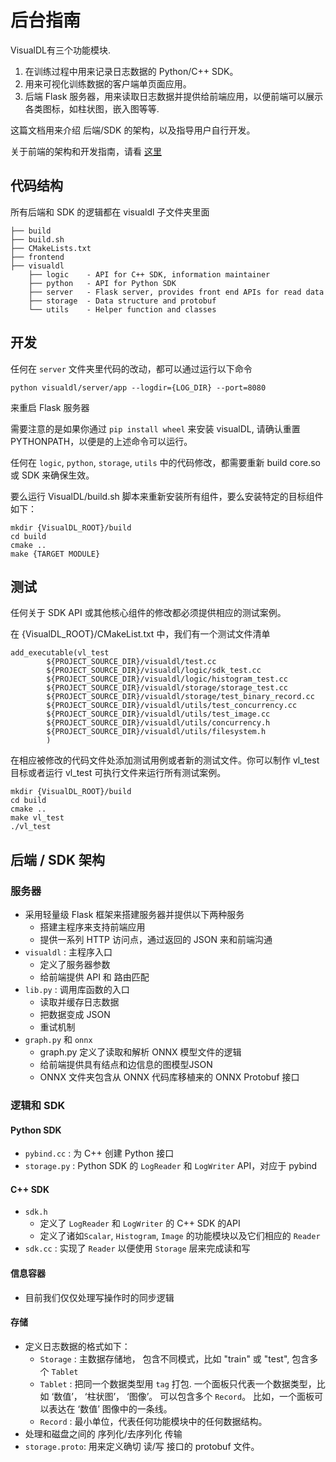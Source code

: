 # 后台指南

VisualDL有三个功能模块.
1. 在训练过程中用来记录日志数据的 Python/C++ SDK。
1. 用来可视化训练数据的客户端单页面应用。
1. 后端 Flask 服务器，用来读取日志数据并提供给前端应用，以便前端可以展示各类图标，如柱状图，嵌入图等等.

这篇文档用来介绍 后端/SDK 的架构，以及指导用户自行开发。

关于前端的架构和开发指南，请看 [这里](https://github.com/PaddlePaddle/VisualDL/blob/develop/docs/how_to_dev_frontend_cn.md)


## 代码结构

所有后端和 SDK 的逻辑都在 visualdl 子文件夹里面

```
├── build
├── build.sh
├── CMakeLists.txt
├── frontend
├── visualdl
    ├── logic    - API for C++ SDK, information maintainer
    ├── python   - API for Python SDK
    ├── server   - Flask server, provides front end APIs for read data
    ├── storage  - Data structure and protobuf
    └── utils    - Helper function and classes
```

## 开发

任何在 ```server``` 文件夹里代码的改动，都可以通过运行以下命令

```
python visualdl/server/app --logdir={LOG_DIR} --port=8080
```
来重启 Flask 服务器

需要注意的是如果你通过 `pip install wheel` 来安装 visualDL, 请确认重置 PYTHONPATH，以便是的上述命令可以运行。

任何在 ```logic```, ```python```, ```storage```, ```utils``` 中的代码修改，都需要重新 build core.so 或 SDK 来确保生效。

要么运行 VisualDL/build.sh 脚本来重新安装所有组件，要么安装特定的目标组件如下：

```
mkdir {VisualDL_ROOT}/build
cd build
cmake ..
make {TARGET MODULE}
```


## 测试

任何关于 SDK API 或其他核心组件的修改都必须提供相应的测试案例。


在 {VisualDL_ROOT}/CMakeList.txt 中，我们有一个测试文件清单

```
add_executable(vl_test
        ${PROJECT_SOURCE_DIR}/visualdl/test.cc
        ${PROJECT_SOURCE_DIR}/visualdl/logic/sdk_test.cc
        ${PROJECT_SOURCE_DIR}/visualdl/logic/histogram_test.cc
        ${PROJECT_SOURCE_DIR}/visualdl/storage/storage_test.cc
        ${PROJECT_SOURCE_DIR}/visualdl/storage/test_binary_record.cc
        ${PROJECT_SOURCE_DIR}/visualdl/utils/test_concurrency.cc
        ${PROJECT_SOURCE_DIR}/visualdl/utils/test_image.cc
        ${PROJECT_SOURCE_DIR}/visualdl/utils/concurrency.h
        ${PROJECT_SOURCE_DIR}/visualdl/utils/filesystem.h
        )
```

在相应被修改的代码文件处添加测试用例或者新的测试文件。你可以制作 vl_test 目标或者运行 vl_test 可执行文件来运行所有测试案例。

```
mkdir {VisualDL_ROOT}/build
cd build
cmake ..
make vl_test
./vl_test
```

## 后端 / SDK 架构

### 服务器

- 采用轻量级 Flask 框架来搭建服务器并提供以下两种服务
  - 搭建主程序来支持前端应用
  - 提供一系列 HTTP 访问点，通过返回的 JSON 来和前端沟通
- ```visualdl``` : 主程序入口
  - 定义了服务器参数
  - 给前端提供 API 和 路由匹配
- ```lib.py``` : 调用库函数的入口
  - 读取并缓存日志数据
  - 把数据变成 JSON
  - 重试机制
- ```graph.py``` 和 ```onnx```
  - graph.py 定义了读取和解析 ONNX 模型文件的逻辑
  - 给前端提供具有结点和边信息的图模型JSON
  - ONNX 文件夹包含从 ONNX 代码库移植来的 ONNX Protobuf 接口


### 逻辑和 SDK

#### Python SDK
- ```pybind.cc``` : 为 C++ 创建 Python 接口
- ```storage.py``` : Python SDK 的 ```LogReader``` 和 ```LogWriter``` API，对应于 pybind

#### C++ SDK
- ```sdk.h```
  - 定义了 ```LogReader``` 和 ```LogWriter``` 的 C++ SDK 的API
  - 定义了诸如```Scalar```, ```Histogram```, ```Image``` 的功能模块以及它们相应的 ```Reader```
- ```sdk.cc``` : 实现了 ```Reader``` 以便使用 ```Storage``` 层来完成读和写

#### 信息容器
- 目前我们仅仅处理写操作时的同步逻辑

#### 存储
- 定义日志数据的格式如下：
  - ```Storage``` : 主数据存储地， 包含不同模式，比如 "train" 或 "test", 包含多个 ```Tablet```
  - ```Tablet``` : 把同一个数据类型用 ```tag``` 打包. 一个面板只代表一个数据类型，比如 ‘数值’， ‘柱状图’， ‘图像’。 可以包含多个 ```Record```。 比如，一个面板可以表达在 ‘数值’ 图像中的一条线。
  - ```Record``` : 最小单位，代表任何功能模块中的任何数据结构。
- 处理和磁盘之间的 序列化/去序列化 传输
- ```storage.proto```: 用来定义确切 读/写 接口的 protobuf 文件。
